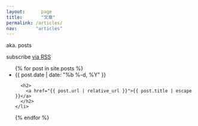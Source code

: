 ```yaml
---
layout: 	 page
title: 		 "文章"
permalink: /articles/
nav:       "articles"
---
```


<p>aka. posts</p>

<p>subscribe <a href="{{ "/feed.xml" | relative_url }}">via RSS</a></p>

<ul>
  {% for post in site.posts %}
    <li>
      <span>{{ post.date | date: "%b %-d, %Y" }}</span>

      <h2>
        <a href="{{ post.url | relative_url }}">{{ post.title | escape }}</a>
      </h2>
    </li>
  {% endfor %}
</ul>
